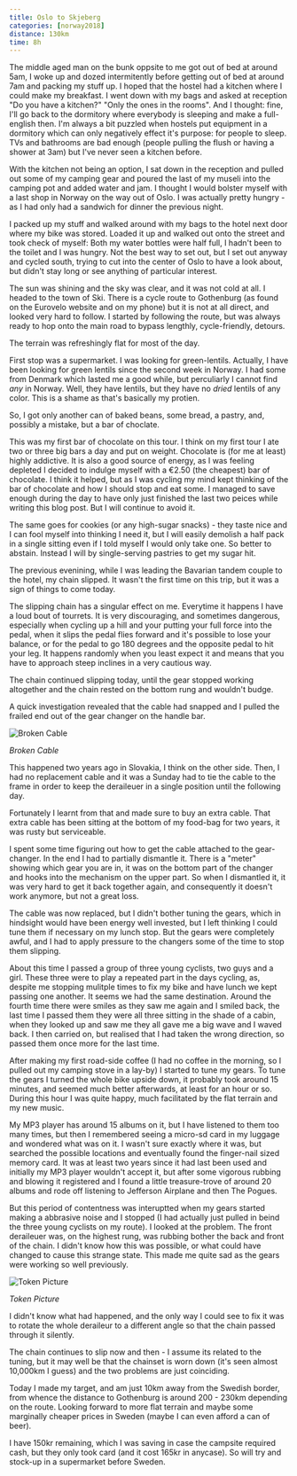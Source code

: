 ```yaml
---
title: Oslo to Skjeberg
categories: [norway2018]
distance: 130km
time: 8h
---
```



The middle aged man on the bunk oppsite to me got out of bed at around 5am, I
woke up and dozed intermitently before getting out of bed at around 7am and
packing my stuff up. I hoped that the hostel had a kitchen where I could make
my breakfast. I went down with my bags and asked at reception "Do you have a
kitchen?" "Only the ones in the rooms". And I thought: fine, I'll go back to the
dormitory where everybody is sleeping and make a full-english then. I'm always
a bit puzzled when hostels put equipment in a dormitory which can only
negatively effect it's purpose: for people to sleep. TVs and bathrooms are bad
enough (people pulling the flush or having a shower at 3am) but I've never
seen a kitchen before.

With the kitchen not being an option, I sat down in the reception and pulled
out some of my camping gear and poured the last of my museli into the camping
pot and added water and jam. I thought I would bolster myself with a last shop
in Norway on the way out of Oslo. I was actually pretty hungry - as I had only
had a sandwich for dinner the previous night.

I packed up my stuff and walked around with my bags to the hotel next door
where my bike was stored. Loaded it up and walked out onto the street and took
check of myself: Both my water bottles were half full, I hadn't been to the
toilet and I was hungry. Not the best way to set out, but I set out anyway and
cycled south, trying to cut into the center of Oslo to have a look about, but
didn't stay long or see anything of particular interest.

The sun was shining and the sky was clear, and it was not cold at all. I
headed to the town of Ski. There is a cycle route to Gothenburg (as found on
the Eurovelo website and on my phone) but it is not at all direct, and looked
very hard to follow. I started by following the route, but was always ready to
hop onto the main road to bypass lengthly, cycle-friendly, detours.

The terrain was refreshingly flat for most of the day.

First stop was a supermarket. I was looking for green-lentils. Actually, I
have been looking for green lentils since the second week in Norway. I had
some from Denmark which lasted me a good while, but perculiarly I cannot find
_any_ in Norway. Well, they have lentils, but they have no _dried_ lentils of
any color. This is a shame as that's basically my protien.

So, I got only another can of baked beans, some bread, a pastry, and, possibly
a mistake, but a bar of choclate.

This was my first bar of chocolate on this tour. I think on my first tour I
ate two or three big bars a day and put on weight. Chocolate is (for me at
least) highly addictive. It is also a good source of energy, as I was feeling
depleted I decided to indulge myself with a €2.50 (the cheapest) bar of
chocolate. I think it helped, but as I was cycling my mind kept thinking of
the bar of chocolate and how I should stop and eat some. I managed to save
enough during the day to have only just finished the last two peices while
writing this blog post. But I will continue to avoid it.

The same goes for cookies (or any high-sugar snacks) - they taste nice and I
can fool myself into thinking I need it, but I will easily demolish a half
pack in a single sitting even if I told myself I would only take one. So
better to abstain. Instead I will by single-serving pastries to get my sugar
hit.

The previous evenining, while I was leading the Bavarian tandem couple to the
hotel, my chain slipped. It wasn't the first time on this trip, but it was a
sign of things to come today.

The slipping chain has a singular effect on me. Everytime it happens I have a
loud bout of tourrets. It is very discouraging, and sometimes dangerous,
especially when cycling up a hill and your putting your full force into the
pedal, when it slips the pedal flies forward and it's possible to lose your
balance, or for the pedal to go 180 degrees and the opposite pedal to hit your
leg. It happens randomly when you least expect it and means that you have to
approach steep inclines in a very cautious way.

The chain continued slipping today, until the gear stopped working altogether
and the chain rested on the bottom rung and wouldn't budge.

A quick investigation revealed that the cable had snapped and I pulled the
frailed end out of the gear changer on the handle bar.
  
![Broken Cable](/images/norway/2018-07-16/IMG_20180716_111541.jpg)

*Broken Cable*

This happened two years ago in Slovakia, I think on the other side. Then, I
had no replacement cable and it was a Sunday had to tie the cable to the frame
in order to keep the deraileuer in a single position until the following day.

Fortunately I learnt from that and made sure to buy an extra cable. That extra
cable has been sitting at the bottom of my food-bag for two years, it was
rusty but serviceable.

I spent some time figuring out how to get the cable attached to the
gear-changer. In the end I had to partially dismantle it. There is a "meter"
showing which gear you are in, it was on the bottom part of the changer and
hooks into the mechanism on the upper part. So when I dismantled it, it was
very hard to get it back together again, and consequently it doesn't work
anymore, but not a great loss.

The cable was now replaced, but I didn't bother tuning the gears, which in
hindsight would have been energy well invested, but I left thinking I could
tune them if necessary on my lunch stop. But the gears were completely awful,
and I had to apply pressure to the changers some of the time to stop them
slipping.

About this time I passed a group of three young cyclists, two guys and a girl.
These three were to play a repeated part in the days cycling, as, despite me
stopping mulitple times to fix my bike and have lunch we kept passing one
another. It seems we had the same destination. Around the fourth time there
were smiles as they saw me again and I smiled back, the last time I passed
them they were all three sitting in the shade of a cabin, when they looked up
and saw me they all gave me a big wave and I waved back. I then carried on,
but realised that I had taken the wrong direction, so passed them once more
for the last time.

After making my first road-side coffee (I had no coffee in the morning, so I
pulled out my camping stove in a lay-by) I started to tune my gears. To tune
the gears I turned the whole bike upside down, it probably took around 15
minutes, and seemed much better afterwards, at least for an hour or so. During
this hour I was quite happy, much facilitated by the flat terrain and my new
music.

My MP3 player has around 15 albums on it, but I have listened to them too many
times, but then I remembered seeing a micro-sd card in my luggage and wondered
what was on it. I wasn't sure exactly where it was, but searched the possible
locations and eventually found the finger-nail sized memory card. It was at
least two years since it had last been used and initially my MP3 player
wouldn't accept it, but after some vigorous rubbing and blowing it registered
and I found a little treasure-trove of around 20 albums and rode off listening
to Jefferson Airplane and then The Pogues.

But this period of contentness was interuptted when my gears started making a
abbrasive noise and I stopped (I had actually just pulled in beind the three
young cyclists on my route). I looked at the problem. The front deraileuer
was, on the highest rung, was rubbing bother the back and front of the chain.
I didn't know how this was possible, or what could have changed to cause this
strange state. This made me quite sad as the gears were working so well
previously.

![Token Picture](/images/norway/2018-07-16/IMG_20180716_173108.jpg)

*Token Picture*

I didn't know what had happened, and the only way I could see to fix it was to
rotate the whole deraileur to a different angle so that the chain passed
through it silently.

The chain continues to slip now and then - I assume its related to the tuning,
but it may well be that the chainset is worn down (it's seen almost 10,000km I
guess) and the two problems are just coinciding.

Today I made my target, and am just 10km away from the Swedish border, from
whence the distance to Gothenburg is around 200 - 230km depending on the
route. Looking forward to more flat terrain and maybe some marginally cheaper
prices in Sweden (maybe I can even afford a can of beer).

I have 150kr remaining, which I was saving in case the campsite required cash,
but they only took card (and it cost 165kr in anycase). So will try and
stock-up in a supermarket before Sweden.
